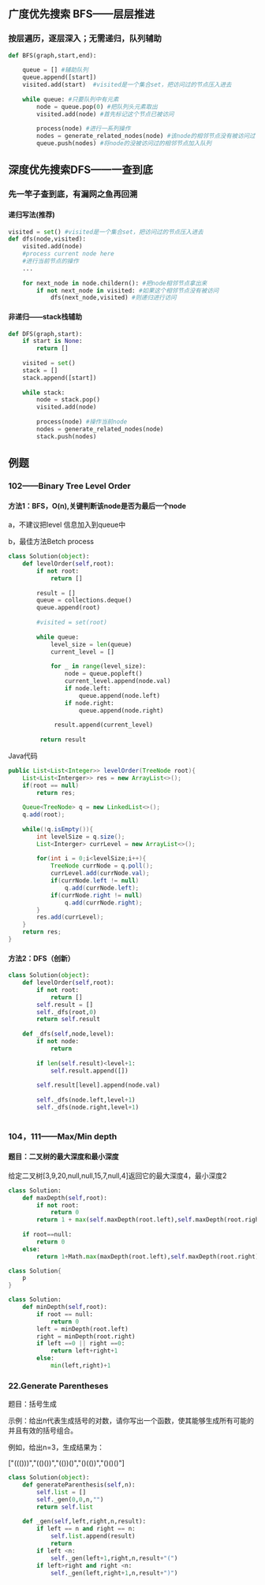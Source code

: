 ## 广度优先搜索 BFS——层层推进

### 按层遍历，逐层深入；无需递归，队列辅助

```python
def BFS(graph,start,end):
    
    queue = [] #辅助队列
    queue.append([start])
    visited.add(start)  #visited是一个集合set，把访问过的节点压入进去
    
    while queue: #只要队列中有元素
        node = queue.pop(0) #把队列头元素取出
        visited.add(node) #首先标记这个节点已被访问
        
        process(node) #进行一系列操作
        nodes = generate_related_nodes(node) #该node的相邻节点没有被访问过
        queue.push(nodes) #将node的没被访问过的相邻节点加入队列       
```



## 深度优先搜索DFS——一查到底

### 先一竿子查到底，有漏网之鱼再回溯

#### 递归写法(推荐)

```python
visited = set() #visited是一个集合set，把访问过的节点压入进去
def dfs(node,visited):
    visited.add(node) 
    #process current node here 
    #进行当前节点的操作
    ...
    
    for next_node in node.childern(): #把node相邻节点拿出来
        if not next_node in visited: #如果这个相邻节点没有被访问
            dfs(next_node,visited) #则递归进行访问
```

#### 非递归——stack栈辅助

```python
def DFS(graph,start):
    if start is None:
        return []
    
    visited = set()
    stack = []
    stack.append([start])
    
    while stack:
        node = stack.pop()
        visited.add(node)
        
        process(node) #操作当前node
        nodes = generate_related_nodes(node)
        stack.push(nodes)
```

## 例题

### 102——Binary Tree Level Order



#### 方法1：BFS，O(n),关键判断该node是否为最后一个node

a，不建议把level 信息加入到queue中

b，最佳方法Betch process

```python
class Solution(object):
    def levelOrder(self,root):
        if not root:
            return []
        
        result = []
        queue = collections.deque()
        queue.append(root)
        
        #visited = set(root)
        
        while queue:
            level_size = len(queue)
            current_level = []
            
            for _ in range(level_size):
                node = queue.popleft()
                current_level.append(node.val)
                if node.left:
                    queue.append(node.left)
                if node.right:
                    queue.append(node.right)
                
             result.append(current_level)
          
         return result
```



Java代码

```java
public List<List<Integer>> levelOrder(TreeNode root){
    List<List<Interger>> res = new ArrayList<>();
    if(root == null)
        return res;
    
    Queue<TreeNode> q = new LinkedList<>();
    q.add(root);
    
    while(!q.isEmpty()){
        int levelSize = q.size();
        List<Interger> currLevel = new ArrayList<>();
        
        for(int i = 0;i<levelSize;i++){
            TreeNode currNode = q.poll();
            currLevel.add(currNode.val);
            if(currNode.left != null)
                q.add(currNode.left);
            if(currNode.right != null)
                q.add(currNode.right);
        }
        res.add(currLevel);
    }
    return res;
}
```



#### 方法2：DFS（创新）



```python
class Solution(object):
    def levelOrder(self,root):
        if not root:
            return []
        self.result = []
        self._dfs(root,0)
        return self.result
    
    def _dfs(self,node,level):
        if not node:
            return
        
        if len(self.result)<level+1:
            self.result.append([])
            
        self.result[level].append(node.val)
        
        self._dfs(node.left,level+1)
        self._dfs(node.right,level+1)
        
```



### 104，111——Max/Min depth

#### 题目：二叉树的最大深度和最小深度

给定二叉树[3,9,20,null,null,15,7,null,4]返回它的最大深度4，最小深度2



```python
class Solution:
    def maxDepth(self,root):
        if not root:
            return 0
        return 1 + max(self.maxDepth(root.left),self.maxDepth(root.right))
    
    if root==null:
        return 0
    else:
        return 1+Math.max(maxDepth(root.left),self.maxDepth(root.right))
```





```java
class Solution{
    p
}
```



```python
class Solution:
    def minDepth(self,root):
        if root == null:
            return 0
        left = minDepth(root.left)
        right = minDepth(root.right)
        if left ==0 || right ==0:
            return left+right+1
        else:
            min(left,right)+1
```



### 22.Generate Parentheses

题目：括号生成

示例：给出n代表生成括号的对数，请你写出一个函数，使其能够生成所有可能的并且有效的括号组合。

例如，给出n=3，生成结果为：

["((()))","(()())","(())()","()(())","()()()"]



```python
class Solution(object):
    def generateParenthesis(self,n):
        self.list = []
        self._gen(0,0,n,"")
        return self.list
    
    def _gen(self,left,right,n,result):
        if left == n and right == n:
            self.list.append(result)
            return
        if left <n:
            self._gen(left+1,right,n,result+"(")
        if left>right and right <n:
            self._gen(left,right+1,n,result+")")
            
```

